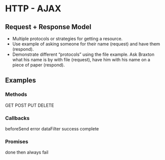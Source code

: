 # HTTP - AJAX

## Request + Response Model

- Multiple protocols or strategies for getting a resource.
- Use example of asking someone for their name (request) and have them (respond). 
- Demonstrate different “protocols” using the file example. Ask Braxton what his name is by with file (request), have him with his name on a piece of paper (respond).

## Examples

### Methods
GET
POST
PUT 
DELETE


### Callbacks
beforeSend
error
dataFilter
success
complete

### Promises 
done
then
always
fail
